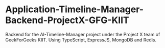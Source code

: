# Application-Timeline-Manager-Backend-ProjectX-GFG-KIIT
Backend for the AI-Timeline-Manager project under the Project X team of GeekForGeeks KIIT. Using TypeScript, ExpressJS, MongoDB and Redis.
